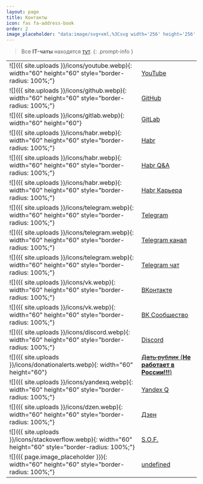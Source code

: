 ```yaml
---
layout: page
title: Контакты
icon: fas fa-address-book
order: 2
image_placeholder: "data:image/svg+xml,%3Csvg width='256' height='256' xmlns='http://www.w3.org/2000/svg'%3E%3Cg id='Layer_1'%3E%3Ctitle%3ELayer 1%3C/title%3E%3Crect stroke-width='0' id='svg_2' height='256' width='256' y='0' x='0' stroke='%23000' fill='%23919191'/%3E%3C/g%3E%3C/svg%3E"
---
```


> Все **IT-чаты** находятся [тут](https://github.com/SeryiBaran/tg-it-chats).
{: .prompt-info }

|                                                                                                         |                                                                                                                                        |
| ------------------------------------------------------------------------------------------------------- | -------------------------------------------------------------------------------------------------------------------------------------- |
| ![]({{ site.uploads }}/icons/youtube.webp){: width="60" height="60" style="border-radius: 100%;"}       | [YouTube](https://youtube.com/@ivanchai)                                                                    |
| ![]({{ site.uploads }}/icons/github.webp){: width="60" height="60" style="border-radius: 100%;"}        | [GitHub](https://github.com/SeryiBaran)                                                                                                |
| ![]({{ site.uploads }}/icons/gitlab.webp){: width="60" height="60"}                                     | [GitLab](https://gitlab.com/SeryiBaran) <!-- Без style="border-radius: 100%;" -->                                                      |
| ![]({{ site.uploads }}/icons/habr.webp){: width="60" height="60" style="border-radius: 100%;"}          | [Habr](https://habr.com/ru/users/SeryiBaran6)                                                                                          |
| ![]({{ site.uploads }}/icons/habr.webp){: width="60" height="60" style="border-radius: 100%;"}          | [Habr Q&A](https://qna.habr.com/user/SeryiBaran6)                                                                                      |
| ![]({{ site.uploads }}/icons/habr.webp){: width="60" height="60" style="border-radius: 100%;"}          | [Habr Карьера](https://career.habr.com/seryibaran6)                                                                                    |
| ![]({{ site.uploads }}/icons/telegram.webp){: width="60" height="60" style="border-radius: 100%;"}      | [Telegram](https://t.me/ivanchai6iv)                                                                                                   |
| ![]({{ site.uploads }}/icons/telegram.webp){: width="60" height="60" style="border-radius: 100%;"}      | [Telegram канал](https://t.me/ivanchaigroop)                                                                                           |
| ![]({{ site.uploads }}/icons/telegram.webp){: width="60" height="60" style="border-radius: 100%;"}      | [Telegram чат](https://t.me/ivanchaitalk)                                                                                              |
| ![]({{ site.uploads }}/icons/vk.webp){: width="60" height="60" style="border-radius: 100%;"}            | [ВКонтакте](https://vk.com/ivanchai6)                                                                                                  |
| ![]({{ site.uploads }}/icons/vk.webp){: width="60" height="60" style="border-radius: 100%;"}            | [ВК Сообщество](https://vk.com/ivanchaismeh)                                                                                           |
| ![]({{ site.uploads }}/icons/discord.webp){: width="60" height="60" style="border-radius: 100%;"}       | [Discord](https://discord.gg/3zvBzgaw2P)                                                                                               |
| ![]({{ site.uploads }}/icons/donationalerts.webp){: width="60" height="60"}                             | [~~Дать рублик~~ (**Не работает в России!!!**)](https://www.donationalerts.com/r/seryibaran) <!-- Без style="border-radius: 100%;" --> |
| ![]({{ site.uploads }}/icons/yandexq.webp){: width="60" height="60" style="border-radius: 100%;"}       | [Yandex Q](https://yandex.ru/q/profile/y6dm92f22mkqh04h3v4b1rv6er/)                                                                    |
| ![]({{ site.uploads }}/icons/dzen.webp){: width="60" height="60" style="border-radius: 100%;"}          | [Дзен](https://dzen.ru/seryibaran)                                                                                                     |
| ![]({{ site.uploads }}/icons/stackoverflow.webp){: width="60" height="60" style="border-radius: 100%;"} | [S.O.F.](https://ru.stackoverflow.com/users/418945/seryibananan)                                                                       |
| ![]({{ page.image_placeholder }}){: width="60" height="60" style="border-radius: 100%;"}                | [undefined](https://t.me/+XpDWVl2pW8xhZDAy/)                                                                                           |
